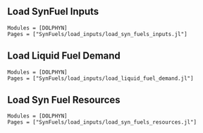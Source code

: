 ## Load SynFuel Inputs
```@autodocs
Modules = [DOLPHYN]
Pages = ["SynFuels/load_inputs/load_syn_fuels_inputs.jl"]
```

## Load Liquid Fuel Demand
```@autodocs
Modules = [DOLPHYN]
Pages = ["SynFuels/load_inputs/load_liquid_fuel_demand.jl"]
```

## Load Syn Fuel Resources
```@autodocs
Modules = [DOLPHYN]
Pages = ["SynFuels/load_inputs/load_syn_fuels_resources.jl"]
```
